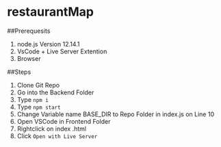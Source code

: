 # restaurantMap


##Prerequesits
1. node.js Version 12.14.1
2. VsCode + Live Server Extention
3. Browser

##Steps 
1. Clone Git Repo
2. Go into the Backend Folder
3. Type `npm i`
4. Type `npm start`
5. Change Variable name BASE_DIR to Repo Folder in index.js on Line 10
6. Open VSCode in Frontend Folder 
7. Rightclick on index .html
8. Click `Open with Live Server` 
